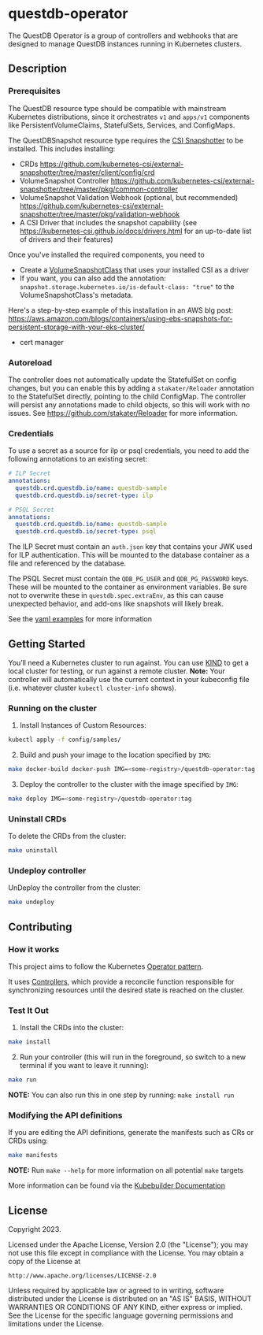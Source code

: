 # questdb-operator

The QuestDB Operator is a group of controllers and webhooks that are designed to manage QuestDB instances running in Kubernetes clusters.

## Description

### Prerequisites

The QuestDB resource type should be compatible with mainstream Kubernetes distributions, since it orchestrates `v1` and `apps/v1` components like PersistentVolumeClaims, StatefulSets, Services, and ConfigMaps.

The QuestDBSnapshot resource type requires the [CSI Snapshotter](https://github.com/kubernetes-csi/external-snapshotter) to be installed. This includes installing:
- CRDs <https://github.com/kubernetes-csi/external-snapshotter/tree/master/client/config/crd>
- VolumeSnapshot Controller <https://github.com/kubernetes-csi/external-snapshotter/tree/master/pkg/common-controller>
- VolumeSnapshot Validation Webhook (optional, but recommended) <https://github.com/kubernetes-csi/external-snapshotter/tree/master/pkg/validation-webhook>
- A CSI Driver that includes the snapshot capability (see <https://kubernetes-csi.github.io/docs/drivers.html> for an up-to-date list of drivers and their features)

Once you've installed the required components, you need to
- Create a [VolumeSnapshotClass](https://kubernetes.io/docs/concepts/storage/volume-snapshot-classes/) that uses your installed CSI as a driver
- If you want, you can also add the annotation: `snapshot.storage.kubernetes.io/is-default-class: "true"` to the VolumeSnapshotClass's metadata.

Here's a step-by-step example of this installation in an AWS blg post:
<https://aws.amazon.com/blogs/containers/using-ebs-snapshots-for-persistent-storage-with-your-eks-cluster/>

- cert manager

### Autoreload

The controller does not automatically update the StatefulSet on config changes, but you can enable this by adding
a `stakater/Reloader` annotation to the StatefulSet directly, pointing to the child ConfigMap. The controller will persist any annotations made to child objects, so this will work with no issues. See <https://github.com/stakater/Reloader> for more information.

### Credentials

To use a secret as a source for ilp or psql credentials, you need to add the following annotations to an existing secret:

```yaml
# ILP Secret
annotations:
  questdb.crd.questdb.io/name: questdb-sample
  questdb.crd.questdb.io/secret-type: ilp

# PSQL Secret
annotations:
  questdb.crd.questdb.io/name: questdb-sample
  questdb.crd.questdb.io/secret-type: psql
```

The ILP Secret must contain an `auth.json` key that contains your JWK used for ILP authentication. This will be mounted to the database container as a file and referenced by the database.

The PSQL Secret must contain the `QDB_PG_USER` and `QDB_PG_PASSWORD` keys. These will be mounted to the container as environment variables. Be sure not to overwrite these in `questdb.spec.extraEnv`, as this can cause unexpected behavior, and add-ons like snapshots will likely break.

See the [yaml examples](config/samples/secrets.yaml) for more information

## Getting Started
You’ll need a Kubernetes cluster to run against. You can use [KIND](https://sigs.k8s.io/kind) to get a local cluster for testing, or run against a remote cluster.
**Note:** Your controller will automatically use the current context in your kubeconfig file (i.e. whatever cluster `kubectl cluster-info` shows).

### Running on the cluster
1. Install Instances of Custom Resources:

```sh
kubectl apply -f config/samples/
```

2. Build and push your image to the location specified by `IMG`:

```sh
make docker-build docker-push IMG=<some-registry>/questdb-operator:tag
```

3. Deploy the controller to the cluster with the image specified by `IMG`:

```sh
make deploy IMG=<some-registry>/questdb-operator:tag
```

### Uninstall CRDs
To delete the CRDs from the cluster:

```sh
make uninstall
```

### Undeploy controller
UnDeploy the controller from the cluster:

```sh
make undeploy
```

## Contributing

### How it works
This project aims to follow the Kubernetes [Operator pattern](https://kubernetes.io/docs/concepts/extend-kubernetes/operator/).

It uses [Controllers](https://kubernetes.io/docs/concepts/architecture/controller/),
which provide a reconcile function responsible for synchronizing resources until the desired state is reached on the cluster.

### Test It Out
1. Install the CRDs into the cluster:

```sh
make install
```

2. Run your controller (this will run in the foreground, so switch to a new terminal if you want to leave it running):

```sh
make run
```

**NOTE:** You can also run this in one step by running: `make install run`

### Modifying the API definitions
If you are editing the API definitions, generate the manifests such as CRs or CRDs using:

```sh
make manifests
```

**NOTE:** Run `make --help` for more information on all potential `make` targets

More information can be found via the [Kubebuilder Documentation](https://book.kubebuilder.io/introduction.html)

## License

Copyright 2023.

Licensed under the Apache License, Version 2.0 (the "License");
you may not use this file except in compliance with the License.
You may obtain a copy of the License at

    http://www.apache.org/licenses/LICENSE-2.0

Unless required by applicable law or agreed to in writing, software
distributed under the License is distributed on an "AS IS" BASIS,
WITHOUT WARRANTIES OR CONDITIONS OF ANY KIND, either express or implied.
See the License for the specific language governing permissions and
limitations under the License.
